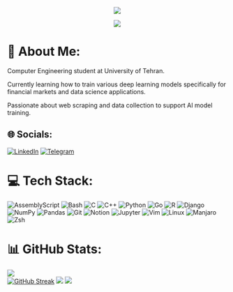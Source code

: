 <p align="center">
  <a href="https://github.com/Lanzik">
      <img src="https://readme-typing-svg.demolab.com/?lines=Farhad Lanzik&font=Fira%20Code&center=true&width=440&height=45&color=40d200&vCenter=true&pause=1000&size=22" />
    </a>
</p>

<p align="center">
  <!-- Typing SVG by DenverCoder1 - https://github.com/DenverCoder1/readme-typing-svg -->
  <a href="https://github.com/DenverCoder1/readme-typing-svg">
    <img src="https://readme-typing-svg.demolab.com/?lines=%20AI%20%20%20Developer;4%2B%20years%20of%20coding%20experience;Always%20learning%20new%20things&font=Fira%20Code&center=true&width=440&height=45&color=00d254&vCenter=true&pause=1000&size=22" /></a>
</p>

# 💫 About Me:
Computer Engineering student at University of Tehran.

Currently learning how to train various deep learning models specifically for financial markets and data science applications.

Passionate about web scraping and data collection to support AI model training. 

## 🌐 Socials:
[![LinkedIn](https://custom-icon-badges.demolab.com/badge/LinkedIn-0A66C2?logo=linkedin-white&logoColor=fff)](https://www.linkedin.com/in/farhad-ghanbari-98224524a/) [![Telegram](https://img.shields.io/badge/Telegram-2CA5E0?logo=telegram&logoColor=white)](https://www.t.me/Farhaaaadam/)

# 💻 Tech Stack:
![AssemblyScript](https://img.shields.io/badge/assembly%20script-%23000000.svg?style=for-the-badge&logo=assemblyscript&logoColor=white) ![Bash](https://img.shields.io/badge/Bash-4EAA25?style=for-the-badge&logo=gnubash&logoColor=fff) ![C](https://img.shields.io/badge/c-%2300599C.svg?style=for-the-badge&logo=c&logoColor=white) ![C++](https://img.shields.io/badge/c++-%2300599C.svg?style=for-the-badge&logo=c%2B%2B&logoColor=white) ![Python](https://img.shields.io/badge/python-3670A0?style=for-the-badge&logo=python&logoColor=ffdd54) ![Go](https://img.shields.io/badge/Go-%2300ADD8.svg?style=for-the-badge&logo=go&logoColor=white) ![R](https://img.shields.io/badge/r-%23276DC3.svg?style=for-the-badge&logo=r&logoColor=white)  ![Django](https://img.shields.io/badge/Django-%23092E20.svg?style=for-the-badge&logo=django&logoColor=white)  ![NumPy](https://img.shields.io/badge/numpy-%23013243.svg?style=for-the-badge&logo=numpy&logoColor=white)  ![Pandas](https://img.shields.io/badge/pandas-%23150458.svg?style=for-the-badge&logo=pandas&logoColor=white) ![Git](https://img.shields.io/badge/git-%23F05033.svg?style=for-the-badge&logo=git&logoColor=white) ![Notion](https://img.shields.io/badge/Notion-%23000000.svg?style=for-the-badge&logo=notion&logoColor=white)  ![Jupyter](https://img.shields.io/badge/Jupyter-%23F37626.svg?style=for-the-badge&logo=Jupyter&logoColor=white) ![Vim](https://img.shields.io/badge/Vim-%2311AB00.svg?style=for-the-badge&logo=vim&logoColor=white) ![Linux](https://img.shields.io/badge/Linux-FCC624?style=for-the-badge&logo=linux&logoColor=black) ![Manjaro](https://img.shields.io/badge/Manjaro-35BF5C?style=for-the-badge&logo=manjaro&logoColor=fff) ![Zsh](https://img.shields.io/badge/Zsh-F15A24?style=for-the-badge&logo=zsh&logoColor=fff)

# 📊 GitHub Stats:
![](https://github-readme-streak-stats.herokuapp.com/?user=Lanzik&theme=merko&hide_border=true)
</br>
<a href="https://git.io/streak-stats"><img src="https://github-readme-streak-stats.herokuapp.com?user=Lanzik&theme=dark&hide_border=true" alt="GitHub Streak" /></a>
![](https://github-readme-stats.vercel.app/api?username=Lanzik&theme=dark&hide_border=true&include_all_commits=true&count_private=true)
![](https://github-readme-stats.vercel.app/api/top-langs/?username=Lanzik&theme=dark&hide_border=true&include_all_commits=true&count_private=true&layout=compact)
